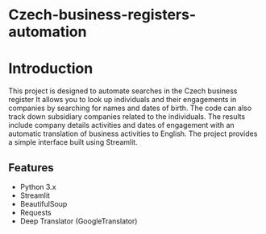 # Czech-business-registers-automation

# **Introduction**
This project is designed to automate searches in the Czech business register It allows you to look up individuals and their engagements in companies by searching for names and dates of birth. The code can also track down subsidiary companies related to the individuals. The results include company details activities and dates of engagement with an automatic translation of business activities to English. The project provides a simple interface built using Streamlit.

## **Features**
- Python 3.x
- Streamlit
- BeautifulSoup
- Requests
- Deep Translator (GoogleTranslator)
